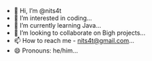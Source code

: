 - 👋 Hi, I’m @nits4t
- 👀 I’m interested in coding...
- 🌱 I’m currently learning Java...
- 💞️ I’m looking to collaborate on Bigh projects...
- 📫 How to reach me - nits4t@gmail.com...
- 😄 Pronouns: he/him...

<!---
nits4t/nits4t is a ✨ special ✨ repository because its `README.md` (this file) appears on your GitHub profile.
You can click the Preview link to take a look at your changes.
--->
